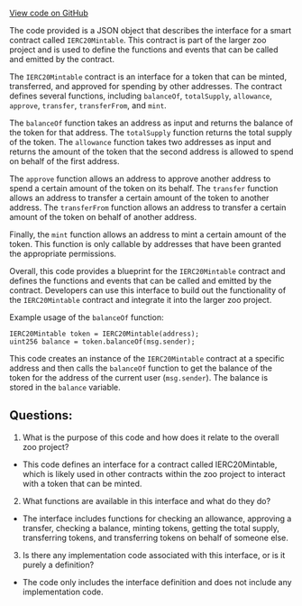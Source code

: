 [View code on GitHub](zoo-labs/zoo/blob/master/contracts/artifacts/src/interfaces/IERC20Mintable.sol/IERC20Mintable.json)

The code provided is a JSON object that describes the interface for a smart contract called `IERC20Mintable`. This contract is part of the larger zoo project and is used to define the functions and events that can be called and emitted by the contract. 

The `IERC20Mintable` contract is an interface for a token that can be minted, transferred, and approved for spending by other addresses. The contract defines several functions, including `balanceOf`, `totalSupply`, `allowance`, `approve`, `transfer`, `transferFrom`, and `mint`. 

The `balanceOf` function takes an address as input and returns the balance of the token for that address. The `totalSupply` function returns the total supply of the token. The `allowance` function takes two addresses as input and returns the amount of the token that the second address is allowed to spend on behalf of the first address. 

The `approve` function allows an address to approve another address to spend a certain amount of the token on its behalf. The `transfer` function allows an address to transfer a certain amount of the token to another address. The `transferFrom` function allows an address to transfer a certain amount of the token on behalf of another address. 

Finally, the `mint` function allows an address to mint a certain amount of the token. This function is only callable by addresses that have been granted the appropriate permissions. 

Overall, this code provides a blueprint for the `IERC20Mintable` contract and defines the functions and events that can be called and emitted by the contract. Developers can use this interface to build out the functionality of the `IERC20Mintable` contract and integrate it into the larger zoo project. 

Example usage of the `balanceOf` function:

```
IERC20Mintable token = IERC20Mintable(address);
uint256 balance = token.balanceOf(msg.sender);
``` 

This code creates an instance of the `IERC20Mintable` contract at a specific address and then calls the `balanceOf` function to get the balance of the token for the address of the current user (`msg.sender`). The balance is stored in the `balance` variable.
## Questions: 
 1. What is the purpose of this code and how does it relate to the overall zoo project?
- This code defines an interface for a contract called IERC20Mintable, which is likely used in other contracts within the zoo project to interact with a token that can be minted.

2. What functions are available in this interface and what do they do?
- The interface includes functions for checking an allowance, approving a transfer, checking a balance, minting tokens, getting the total supply, transferring tokens, and transferring tokens on behalf of someone else.

3. Is there any implementation code associated with this interface, or is it purely a definition?
- The code only includes the interface definition and does not include any implementation code.